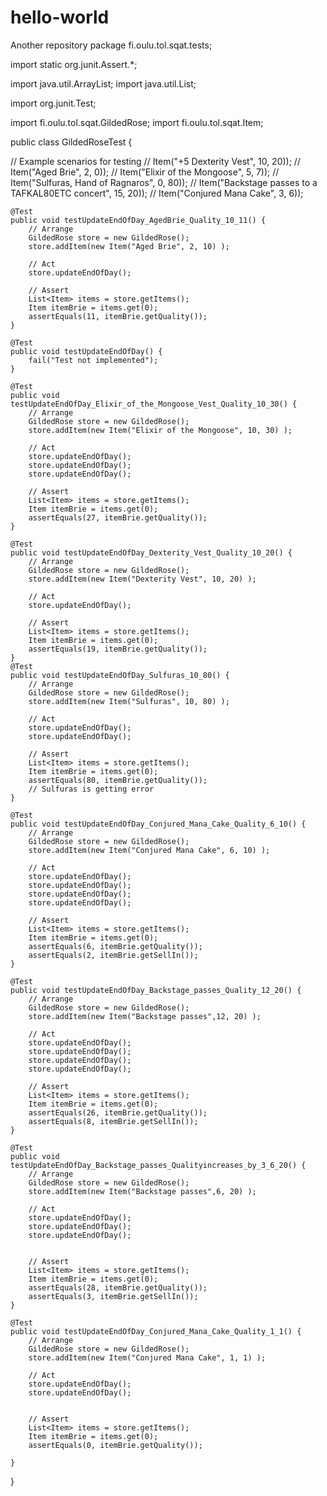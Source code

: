 # hello-world
Another repository
package fi.oulu.tol.sqat.tests;

import static org.junit.Assert.*;

import java.util.ArrayList;
import java.util.List;

import org.junit.Test;

import fi.oulu.tol.sqat.GildedRose;
import fi.oulu.tol.sqat.Item;

public class GildedRoseTest {

// Example scenarios for testing
//   Item("+5 Dexterity Vest", 10, 20));
//   Item("Aged Brie", 2, 0));
//   Item("Elixir of the Mongoose", 5, 7));
//   Item("Sulfuras, Hand of Ragnaros", 0, 80));
//   Item("Backstage passes to a TAFKAL80ETC concert", 15, 20));
//   Item("Conjured Mana Cake", 3, 6));

	@Test
	public void testUpdateEndOfDay_AgedBrie_Quality_10_11() {
		// Arrange
		GildedRose store = new GildedRose();
		store.addItem(new Item("Aged Brie", 2, 10) );
		
		// Act
		store.updateEndOfDay();
		
		// Assert
		List<Item> items = store.getItems();
		Item itemBrie = items.get(0);
		assertEquals(11, itemBrie.getQuality());
	}
    
	@Test
	public void testUpdateEndOfDay() {
		fail("Test not implemented");
	}
	
	@Test
	public void testUpdateEndOfDay_Elixir_of_the_Mongoose_Vest_Quality_10_30() {
		// Arrange
		GildedRose store = new GildedRose();
		store.addItem(new Item("Elixir of the Mongoose", 10, 30) );
		
		// Act
		store.updateEndOfDay();
		store.updateEndOfDay();
		store.updateEndOfDay();
		
		// Assert
		List<Item> items = store.getItems();
		Item itemBrie = items.get(0);
		assertEquals(27, itemBrie.getQuality());
	}
	
	@Test
	public void testUpdateEndOfDay_Dexterity_Vest_Quality_10_20() {
		// Arrange
		GildedRose store = new GildedRose();
		store.addItem(new Item("Dexterity Vest", 10, 20) );
		
		// Act
		store.updateEndOfDay();
		
		// Assert
		List<Item> items = store.getItems();
		Item itemBrie = items.get(0);
		assertEquals(19, itemBrie.getQuality());
	}
	@Test
	public void testUpdateEndOfDay_Sulfuras_10_80() {
		// Arrange
		GildedRose store = new GildedRose();
		store.addItem(new Item("Sulfuras", 10, 80) );
		
		// Act
		store.updateEndOfDay();
		store.updateEndOfDay();
		
		// Assert
		List<Item> items = store.getItems();
		Item itemBrie = items.get(0);
		assertEquals(80, itemBrie.getQuality());
		// Sulfuras is getting error
	}
	
	@Test
	public void testUpdateEndOfDay_Conjured_Mana_Cake_Quality_6_10() {
		// Arrange
		GildedRose store = new GildedRose();
		store.addItem(new Item("Conjured Mana Cake", 6, 10) );
		
		// Act
		store.updateEndOfDay();
		store.updateEndOfDay();
		store.updateEndOfDay();
		store.updateEndOfDay();
		
		// Assert
		List<Item> items = store.getItems();
		Item itemBrie = items.get(0);
		assertEquals(6, itemBrie.getQuality());
		assertEquals(2, itemBrie.getSellIn());
	}
	
	@Test
	public void testUpdateEndOfDay_Backstage_passes_Quality_12_20() {
		// Arrange
		GildedRose store = new GildedRose();
		store.addItem(new Item("Backstage passes",12, 20) );
		
		// Act
		store.updateEndOfDay();
		store.updateEndOfDay();
		store.updateEndOfDay();
		store.updateEndOfDay();
		
		// Assert
		List<Item> items = store.getItems();
		Item itemBrie = items.get(0);
		assertEquals(26, itemBrie.getQuality());
		assertEquals(8, itemBrie.getSellIn());
	}
	
	@Test
	public void testUpdateEndOfDay_Backstage_passes_Qualityincreases_by_3_6_20() {
		// Arrange
		GildedRose store = new GildedRose();
		store.addItem(new Item("Backstage passes",6, 20) );
		
		// Act
		store.updateEndOfDay();
		store.updateEndOfDay();
		store.updateEndOfDay();
		
		
		// Assert
		List<Item> items = store.getItems();
		Item itemBrie = items.get(0);
		assertEquals(28, itemBrie.getQuality());
		assertEquals(3, itemBrie.getSellIn());
	}
	
	@Test
	public void testUpdateEndOfDay_Conjured_Mana_Cake_Quality_1_1() {
		// Arrange
		GildedRose store = new GildedRose();
		store.addItem(new Item("Conjured Mana Cake", 1, 1) );
		
		// Act
		store.updateEndOfDay();
		store.updateEndOfDay();
	
		
		// Assert
		List<Item> items = store.getItems();
		Item itemBrie = items.get(0);
		assertEquals(0, itemBrie.getQuality());
		
	}
}
